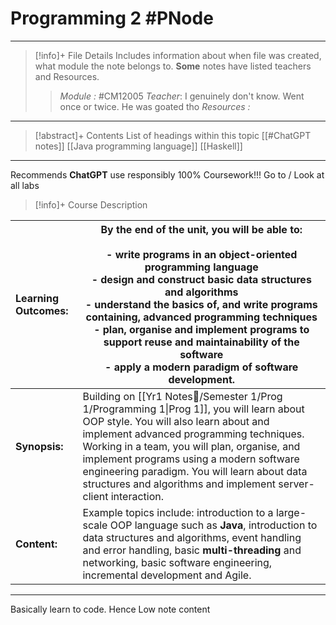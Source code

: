 # Programming 2 #PNode
---
> [!info]+ File Details
> Includes information about when file was created, what module the note belongs to. **Some** notes have listed teachers and Resources.
> > *Module :* #CM12005
> > *Teacher*:  I genuinely don't know. Went once or twice. He was goated tho
> > *Resources :*
> > 

---
> [!abstract]+ Contents
> List of headings within this topic
> [[#ChatGPT notes]]
> [[Java programming language]]
> [[Haskell]]
> 
---

Recommends **ChatGPT** use responsibly 
100% Coursework!!! Go to / Look at all labs  


> [!info]+  Course Description
> 
| **Learning Outcomes:** | By the end of the unit, you will be able to: <br><br>- write programs in an object-oriented programming language<br>- design and construct basic data structures and algorithms<br>- understand the basics of, and write programs containing, advanced programming techniques<br>- plan, organise and implement programs to support reuse and maintainability of the software<br>- apply a modern paradigm of software development.<br> |
| :--------------------- | --------------------------------------------------------------------------------------------------------------------------------------------------------------------------------------------------------------------------------------------------------------------------------------------------------------------------------------------------------------------------------------------------------------------------------------- |
| **Synopsis:**          | Building on [[Yr1 Notes📗/Semester 1/Prog 1/Programming 1\|Prog 1]], you will learn about OOP style. You will also learn about and implement advanced programming techniques. Working in a team, you will plan, organise, and implement programs using a modern software engineering paradigm. You will learn about data structures and algorithms and implement server-client interaction.                                                                  |
| **Content:**           | Example topics include: introduction to a large-scale OOP language such as **Java**, introduction to data structures and algorithms, event handling and error handling, basic **multi-threading** and networking, basic software engineering, incremental development and Agile.                                                                                                                                                        |



---
Basically learn to code. Hence Low note content